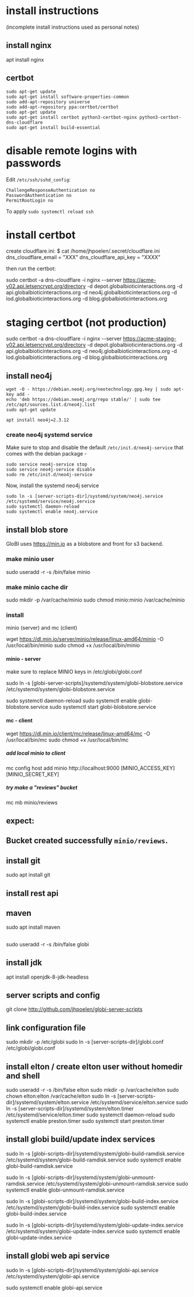 # install instructions

(incomplete install instructions used as personal notes)

## install nginx

apt install nginx

## certbot

```
sudo apt-get update
sudo apt-get install software-properties-common
sudo add-apt-repository universe
sudo add-apt-repository ppa:certbot/certbot
sudo apt-get update
sudo apt-get install certbot python3-certbot-nginx python3-certbot-dns-cloudflare
sudo apt-get install build-essential
```


# disable remote logins with passwords

Edit ```/etc/ssh/sshd_config```:

```
ChallengeResponseAuthentication no
PasswordAuthentication no
PermitRootLogin no
```

To apply ```sudo systemctl reload ssh```

# install certbot

create cloudflare.ini:
$ cat /home/jhpoelen/.secret/cloudflare.ini 
dns_cloudflare_email = "XXX"
dns_cloudflare_api_key = "XXXX"

then run the certbot:

sudo certbot -a dns-cloudflare -i nginx --server https://acme-v02.api.letsencrypt.org/directory -d depot.globalbioticinteractions.org -d api.globalbioticinteractions.org -d neo4j.globalbioticinteractions.org -d lod.globalbioticinteractions.org -d blog.globalbioticinteractions.org

# staging certbot (not production)

sudo certbot -a dns-cloudflare -i nginx --server https://acme-staging-v02.api.letsencrypt.org/directory -d depot.globalbioticinteractions.org -d api.globalbioticinteractions.org -d neo4j.globalbioticinteractions.org -d lod.globalbioticinteractions.org -d blog.globalbioticinteractions.org

## install neo4j

```
wget -O - https://debian.neo4j.org/neotechnology.gpg.key | sudo apt-key add -
echo 'deb https://debian.neo4j.org/repo stable/' | sudo tee /etc/apt/sources.list.d/neo4j.list
sudo apt-get update

apt install neo4j=2.3.12
```
### create neo4j systemd service

Make sure to stop and disable the default ```/etc/init.d/neo4j-service``` that comes with the debian package - 

```
sudo service neo4j-service stop
sudo service neo4j-service disable
sudo rm /etc/init.d/neo4j-service
```

Now, install the systemd neo4j service

```
sudo ln -s [server-scripts-dir]/systemd/system/neo4j.service /etc/systemd/service/neo4j.service
sudo systemctl daemon-reload
sudo systemctl enable neo4j.service 
```

## install blob store

GloBI uses https://min.io as a blobstore and front for s3 backend. 

### make minio user
sudo useradd -r -s /bin/false minio

### make minio cache dir
sudo mkdir -p /var/cache/minio
sudo chmod minio:minio /var/cache/minio

### install
minio (server) and mc (client)

wget https://dl.min.io/server/minio/release/linux-amd64/minio -O /usr/local/bin/minio 
sudo chmod +x /usr/local/bin/minio


#### minio - server

make sure to replace MINIO keys in /etc/globi/globi.conf

sudo ln -s [globi-server-scripts]/systemd/system/globi-blobstore.service /etc/systemd/system/globi-blobstore.service

sudo systemctl daemon-reload
sudo systemctl enable globi-blobstore.service
sudo systemctl start globi-blobstore.service


#### mc - client

wget https://dl.min.io/client/mc/release/linux-amd64/mc -O /usr/local/bin/mc
sudo chmod +x /usr/local/bin/mc

##### add local minio to client
mc config host add minio http://localhost:9000 [MINIO_ACCESS_KEY] [MINIO_SECRET_KEY]

##### try make a "reviews" bucket
mc mb minio/reviews

## expect:
## Bucket created successfully `minio/reviews`.


## install git 
sudo apt install git


## install rest api
## maven
sudo apt install maven



## 
sudo useradd -r -s /bin/false globi

## install jdk
apt install openjdk-8-jdk-headless

## server scripts and config
git clone http://github.com/jhpoelen/globi-server-scripts

## link configuration file
sudo mkdir -p /etc/globi
sudo ln -s [server-scripts-dir]/globi.conf /etc/globi/globi.conf

## install elton / create elton user without homedir and shell
sudo useradd -r -s /bin/false elton
sudo mkdir -p /var/cache/elton
sudo chown elton:elton /var/cache/elton
sudo ln -s [server-scripts-dir]/systemd/system/elton.service /etc/systemd/service/elton.service
sudo ln -s [server-scripts-dir]/systemd/system/elton.timer /etc/systemd/service/elton.timer
sudo systemctl daemon-reload
sudo systemctl enable preston.timer
sudo systemctl start preston.timer

## install globi build/update index services
sudo ln -s [globi-scripts-dir]/systemd/system/globi-build-ramdisk.service /etc/systemd/system/globi-build-ramdisk.service
sudo systemctl enable globi-build-ramdisk.service

sudo ln -s [globi-scripts-dir]/systemd/system/globi-unmount-ramdisk.service /etc/systemd/system/globi-unmount-ramdisk.service
sudo systemctl enable globi-unmount-ramdisk.service

sudo ln -s [globi-scripts-dir]/systemd/system/globi-build-index.service /etc/systemd/system/globi-build-index.service
sudo systemctl enable globi-build-index.service

sudo ln -s [globi-scripts-dir]/systemd/system/globi-update-index.service /etc/systemd/system/globi-update-index.service
sudo systemctl enable globi-update-index.service

## install globi web api service
sudo ln -s [globi-scripts-dir]/systemd/system/globi-api.service /etc/systemd/system/globi-api.service

sudo systemctl enable globi-api.service 
